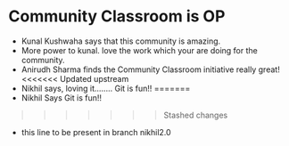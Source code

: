 # Community Classroom is OP

- Kunal Kushwaha says that this community is amazing.
- More power to kunal. love the work which your are doing for the community.
- Anirudh Sharma finds the Community Classroom initiative really great!
<<<<<<< Updated upstream
- Nikhil says, loving it........ Git is fun!!
=======
- Nikhil Says Git is fun!!
>>>>>>> Stashed changes

- this line to be present in branch nikhil2.0